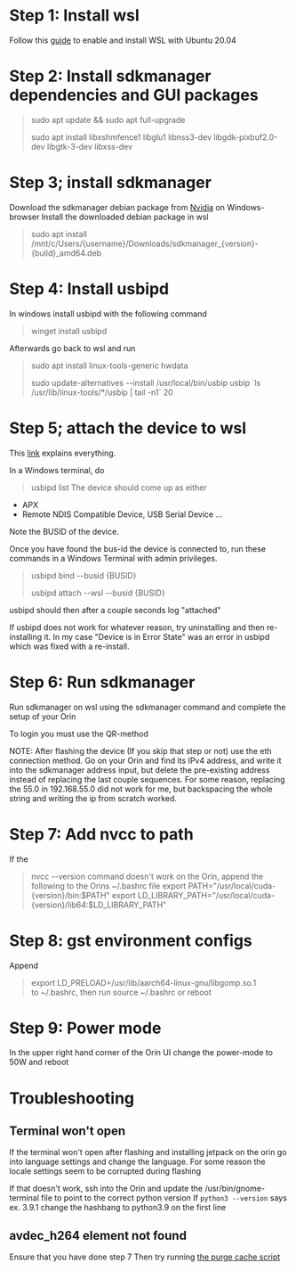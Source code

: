 # Step 1: Install wsl
Follow this [guide](https://www.cyberithub.com/how-to-install-ubuntu-20-04-lts-on-windows-10-wsl/) to enable and install WSL with Ubuntu 20.04

# Step 2: Install sdkmanager dependencies and GUI packages

> sudo apt update && sudo apt full-upgrade
> 
> sudo apt install libxshmfence1 libglu1 libnss3-dev libgdk-pixbuf2.0-dev libgtk-3-dev libxss-dev

# Step 3; install sdkmanager
Download the sdkmanager debian package from [Nvidia](https://developer.nvidia.com/sdk-manager) on Windows-browser
Install the downloaded debian package in wsl
> sudo apt install /mnt/c/Users/{username}/Downloads/sdkmanager_{version}-{build}_amd64.deb

# Step 4: Install usbipd
In windows install usbipd with the following command
> winget install usbipd

Afterwards go back to wsl and run
> sudo apt install linux-tools-generic hwdata
> 
> sudo update-alternatives --install /usr/local/bin/usbip usbip \`ls /usr/lib/linux-tools/*/usbip | tail -n1\` 20


# Step 5; attach the device to wsl
This [link](https://learn.microsoft.com/en-us/windows/wsl/connect-usb#attach-a-usb-device) explains everything.

In a Windows terminal, do
> usbipd list
The device should come up as either
* APX
* Remote NDIS Compatible Device, USB Serial Device ...

Note the BUSID of the device.

Once you have found the bus-id the device is connected to, run these commands in a Windows Terminal with admin privileges.
> usbipd bind --busid {BUSID}
>
> usbipd attach --wsl --busid {BUSID}

usbipd should then after a couple seconds log "attached"

If usbipd does not work for whatever reason, try uninstalling and then re-installing it. In my case "Device is in Error State" was an error in usbipd which was fixed with a re-install.

# Step 6: Run sdkmanager
Run sdkmanager on wsl using the sdkmanager command and complete the setup of your Orin

To login you must use the QR-method

NOTE: After flashing the device (If you skip that step or not) use the eth connection method.
Go on your Orin and find its IPv4 address, and write it into the sdkmanager address input, but delete the pre-existing address instead of replacing the last couple sequences.
For some reason, replacing the 55.0 in 192.168.55.0 did not work for me, but backspacing the whole string and writing the ip from scratch worked.

# Step 7: Add nvcc to path
If the 
> nvcc --version
command doesn't work on the Orin, append the following to the Orins ~/.bashrc file
> export PATH="/usr/local/cuda-{version}/bin:$PATH"
> export LD_LIBRARY_PATH="/usr/local/cuda-{version}/lib64:$LD_LIBRARY_PATH"

# Step 8: gst environment configs
Append
> export LD_PRELOAD=/usr/lib/aarch64-linux-gnu/libgomp.so.1  
to ~/.bashrc, then run 
> source ~/.bashrc
or reboot

# Step 9: Power mode
In the upper right hand corner of the Orin UI change the power-mode to 50W and reboot

# Troubleshooting
## Terminal won't open
If the terminal won't open after flashing and installing jetpack on the orin go into language settings and change the language.
For some reason the locale settings seem to be corrupted during flashing

If that doesn't work, ssh into the Orin and update the /usr/bin/gnome-terminal file to point to the correct python version
If `python3 --version` says ex. 3.9.1 change the hashbang to python3.9 on the first line

## avdec_h264 element not found
Ensure that you have done step 7
Then try running [the purge cache script](../scripts/purge_cache.sh)
